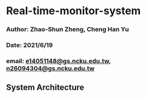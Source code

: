 # Real-time-monitor-system
### Author: Zhao-Shun Zheng, Cheng Han Yu  
### Date: 2021/6/19
### email: e14051148@gs.ncku.edu.tw, n26094304@gs.ncku.edu.tw
## System Architecture
